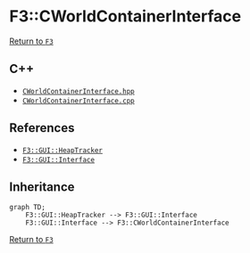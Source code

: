 # F3::CWorldContainerInterface

[Return to `F3`](/docs/F3.md)

## C++

- [`CWorldContainerInterface.hpp`](/c++/include/CWorldContainerInterface.hpp)
- [`CWorldContainerInterface.cpp`](/c++/source/CWorldContainerInterface.cpp)

## References

- [`F3::GUI::HeapTracker`](/docs/F3/GUI/HeapTracker.md)
- [`F3::GUI::Interface`](/docs/F3/GUI/Interface.md)

## Inheritance

```mermaid
graph TD;
    F3::GUI::HeapTracker --> F3::GUI::Interface
    F3::GUI::Interface --> F3::CWorldContainerInterface
```

[Return to `F3`](/docs/F3.md)